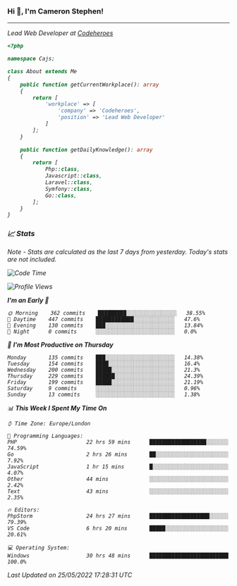 ### Hi 👋, I'm Cameron Stephen!
<hr>
<p><em>Lead Web Developer at <a href="https://codeheroes.co.uk">Codeheroes</a></p>


```php
<?php

namespace Cajs;

class About extends Me
{
    public function getCurrentWorkplace(): array
    {
        return [
            'workplace' => [
                'company' => 'Codeheroes',
                'position' => 'Lead Web Developer'
            ]
        ];
    }

    public function getDailyKnowledge(): array
    {
        return [
            Php::class,
            Javascript::class,
            Laravel::class,
            Symfony::class,
            Go::class,
        ];
    }
}
```

### 📈 Stats
<p><em>Note - Stats are calculated as the last 7 days from yesterday. Today's stats are not included.</em></p>


<!--START_SECTION:waka-->
![Code Time](http://img.shields.io/badge/Code%20Time-2%2C909%20hrs%203%20mins-blue)

![Profile Views](http://img.shields.io/badge/Profile%20Views-0-blue)

**I'm an Early 🐤** 

```text
🌞 Morning    362 commits    █████████░░░░░░░░░░░░░░░░   38.55% 
🌆 Daytime    447 commits    ████████████░░░░░░░░░░░░░   47.6% 
🌃 Evening    130 commits    ███░░░░░░░░░░░░░░░░░░░░░░   13.84% 
🌙 Night      0 commits      ░░░░░░░░░░░░░░░░░░░░░░░░░   0.0%

```
📅 **I'm Most Productive on Thursday** 

```text
Monday       135 commits    ███░░░░░░░░░░░░░░░░░░░░░░   14.38% 
Tuesday      154 commits    ████░░░░░░░░░░░░░░░░░░░░░   16.4% 
Wednesday    200 commits    █████░░░░░░░░░░░░░░░░░░░░   21.3% 
Thursday     229 commits    ██████░░░░░░░░░░░░░░░░░░░   24.39% 
Friday       199 commits    █████░░░░░░░░░░░░░░░░░░░░   21.19% 
Saturday     9 commits      ░░░░░░░░░░░░░░░░░░░░░░░░░   0.96% 
Sunday       13 commits     ░░░░░░░░░░░░░░░░░░░░░░░░░   1.38%

```


📊 **This Week I Spent My Time On** 

```text
⌚︎ Time Zone: Europe/London

💬 Programming Languages: 
PHP                      22 hrs 59 mins      ██████████████████░░░░░░░   74.59% 
Go                       2 hrs 26 mins       ██░░░░░░░░░░░░░░░░░░░░░░░   7.92% 
JavaScript               1 hr 15 mins        █░░░░░░░░░░░░░░░░░░░░░░░░   4.07% 
Other                    44 mins             ░░░░░░░░░░░░░░░░░░░░░░░░░   2.42% 
Text                     43 mins             ░░░░░░░░░░░░░░░░░░░░░░░░░   2.35%

🔥 Editors: 
PhpStorm                 24 hrs 27 mins      ███████████████████░░░░░░   79.39% 
VS Code                  6 hrs 20 mins       █████░░░░░░░░░░░░░░░░░░░░   20.61%

💻 Operating System: 
Windows                  30 hrs 48 mins      █████████████████████████   100.0%

```


 Last Updated on 25/05/2022 17:28:31 UTC
<!--END_SECTION:waka-->
